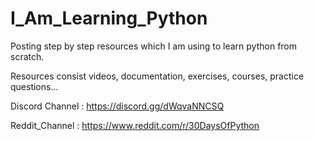 # I_Am_Learning_Python
Posting step by step resources which I am using to learn python from scratch.

Resources consist videos, documentation, exercises, courses, practice questions...

Discord Channel : https://discord.gg/dWqvaNNCSQ

Reddit_Channel : https://www.reddit.com/r/30DaysOfPython
